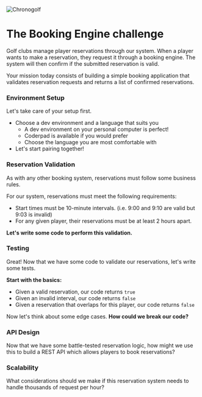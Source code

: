 ![Chronogolf][crest]

# The Booking Engine challenge

Golf clubs manage player reservations through our system. When a player wants to
make a reservation, they request it through a booking engine. The system will
then confirm if the submitted reservation is valid.

Your mission today consists of building a simple booking application that
validates reservation requests and returns a list of confirmed reservations.

### Environment Setup

Let's take care of your setup first.

- Choose a dev environment and a language that suits you
  - A dev environment on your personal computer is perfect!
  - Coderpad is available if you would prefer
  - Choose the language you are most comfortable with
- Let's start pairing together!

### Reservation Validation

As with any other booking system, reservations must follow some business rules.

For our system, reservations must meet the following requirements:

- Start times must be 10-minute intervals. (i.e. 9:00 and 9:10 are valid but 9:03 is invalid)
- For any given player, their reservations must be at least 2 hours apart.

**Let's write some code to perform this validation.**

### Testing

Great! Now that we have some code to validate our reservations, let's write some tests.

**Start with the basics:**
- Given a valid reservation, our code returns `true`
- Given an invalid interval, our code returns `false`
- Given a reservation that overlaps for this player, our code returns `false`

Now let's think about some edge cases. **How could we break our code?** 

### API Design

Now that we have some battle-tested reservation logic, 
how might we use this to build a REST API which allows players to book reservations?

### Scalability

What considerations should we make if this reservation system needs to handle thousands of request per hour?

[crest]: https://cdn2.chronogolf.com/assets/logos/Github%20-%20Header.png

